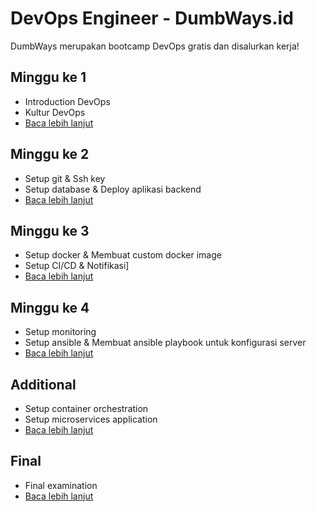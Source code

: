 # DevOps Engineer - DumbWays.id

DumbWays merupakan bootcamp DevOps gratis dan disalurkan kerja!

## Minggu ke 1

- Introduction DevOps
- Kultur DevOps
- [Baca lebih lanjut](week-1/README.md)

## Minggu ke 2

- Setup git & Ssh key
- Setup database & Deploy aplikasi backend
- [Baca lebih lanjut](week-2/README.md)

## Minggu ke 3

- Setup docker & Membuat custom docker image
- Setup CI/CD & Notifikasi]
- [Baca lebih lanjut](week-3/README.md)

## Minggu ke 4

- Setup monitoring
- Setup ansible & Membuat ansible playbook untuk konfigurasi server
- [Baca lebih lanjut](week-4/README.md)

## Additional

- Setup container orchestration
- Setup microservices application
- [Baca lebih lanjut](week-1/README.md)

## Final

- Final examination
- [Baca lebih lanjut](final/README.md)
